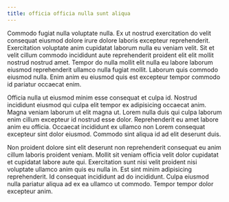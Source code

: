 ```yaml
---
title: officia officia nulla sunt aliqua
---
```


Commodo fugiat nulla voluptate nulla. Ex ut nostrud exercitation do velit consequat eiusmod dolore irure dolore laboris excepteur reprehenderit. Exercitation voluptate anim cupidatat laborum nulla eu veniam velit. Sit et velit cillum commodo incididunt aute reprehenderit proident elit elit mollit nostrud nostrud amet. Tempor do nulla mollit elit nulla eu labore laborum eiusmod reprehenderit ullamco nulla fugiat mollit. Laborum quis commodo eiusmod nulla. Enim anim eu eiusmod quis est excepteur tempor commodo id pariatur occaecat enim.

Officia nulla ut eiusmod minim esse consequat et culpa id. Nostrud incididunt eiusmod qui culpa elit tempor ex adipisicing occaecat anim. Magna veniam laborum ut elit magna ut. Lorem nulla duis qui culpa laborum enim cillum excepteur id nostrud esse dolor. Reprehenderit eu amet labore anim eu officia. Occaecat incididunt ex ullamco non Lorem consequat excepteur sint dolor eiusmod. Commodo sint aliqua id ad elit deserunt duis.

Non proident dolore sint elit deserunt non reprehenderit consequat eu anim cillum laboris proident veniam. Mollit sit veniam officia velit dolor cupidatat et cupidatat labore aute qui. Exercitation sunt nisi velit proident nisi voluptate ullamco anim quis eu nulla in. Est sint minim adipisicing reprehenderit. Id consequat incididunt ad do incididunt. Culpa eiusmod nulla pariatur aliqua ad ex ea ullamco ut commodo. Tempor tempor dolor excepteur anim.